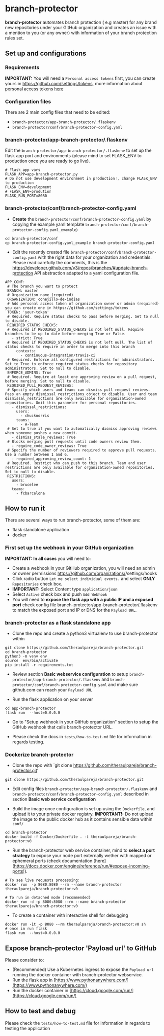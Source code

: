 # branch-protector

**branch-protector** automates branch protection ( e.g master) for any brand new repositories under your GitHub organization and creates an issue with a mention to you (or any owner) with information of your branch protection rules set.

## Set up and configurations

### Requirements

**IMPORTANT:**  You will need a `Personal access tokens` first, you can create yours in https://github.com/settings/tokens, more information about personal access tokens [here](https://help.github.com/en/articles/)


### Configuration files

There are 2 main config files that need to be edited:

* `branch-protector/app-branch-protector/.flaskenv`
* `branch-protector/conf/branch-protector-config.yaml`

### branch-protector/app-branch-protector/.flaskenv

Edit the `branch-protector/app-branch-protector/.flaskenv` to set up the flask app port and environments (please mind to set FLASK_ENV to production once you are ready to go live).

```
# Flask app vars
FLASK_APP=app-branch-protector.py
# Do not use development environment in production!, change FLASK_ENV to production
FLASK_ENV=development
# FLASK_ENV=prodution
FLASK_RUN_PORT=8080
```

### branch-protector/conf/branch-protector-config.yaml

* **Create** the `branch-protector/conf/branch-protector-config.yaml` by copying the example yaml template `branch-protector/conf/branch-protector-config.yaml_example`) 
 ```
cd branch-protector/conf
cp branch-protector-config.yaml_example branch-protector-config.yaml
```

* Edit the recently created file `branch-protector/conf/branch-protector-config.yaml` with the right data for your organization and credentials. Please read carefully the comments, this is the https://developer.github.com/v3/repos/branches/#update-branch-protection API abstraction adapted to a yaml configuration file.

```
APP_CONF:
 # The branch you want to protect
 BRANCH: master
 # Organization name (required)
 ORGANIZATION: conejillo-de-indias
 # Add personal access token of organization owner or admin (required) you can create one in https://github.com/settings/tokens
 TOKEN: 'your-token'
 # Required. Require status checks to pass before merging. Set to null to disable.
 REQUIRED_STATUS_CHECKS:
 # Required if REQUIRED_STATUS_CHECKS is not left null. Require branches to be up to date before merging True or False.
   - strict: True
 # Required if REQUIRED_STATUS_CHECKS is not left null. The list of status checks to require in order to merge into this branch
     contexts:
       - continuous-integration/travis-ci
 # Required. Enforce all configured restrictions for administrators. Set to True to enforce required status checks for repository administrators. Set to null to disable.
 ENFORCE_ADMINS: True
 # Required. Require at least one approving review on a pull request, before merging. Set to null to disable.
 REQUIRED_PULL_REQUEST_REVIEWS:
 # Specify which users and teams can dismiss pull request reviews. Pass an empty dismissal_restrictions object to disable. User and team dismissal_restrictions are only available for organization-owned repositories. Omit this parameter for personal repositories.
   - dismissal_restrictions:
     users:
       - chucknorris
     teams:
       - A-Team
 # Set to true if you want to automatically dismiss approving reviews when someone pushes a new commit.
   - dismiss_stale_reviews: True
 # Blocks merging pull requests until code owners review them.
   - require_code_owner_reviews: True
 # Specify the number of reviewers required to approve pull requests. Use a number between 1 and 6.
   - required_approving_review_count: 1
 # Required. Restrict who can push to this branch. Team and user restrictions are only available for organization-owned repositories. Set to null to disable.
 RESTRICTIONS:
   users:
     - brucelee
   teams:
     - fcbarcelona
```

## How to run it

There are several ways to run branch-protector, some of them are:

* flask standalone application
* docker

### First set up the webhook in your GitHub organization

**IMPORTANT: In all cases** you will need to:
* Create a webhook in your GitHub organization, you will need an admin or owner permissions https://github.com/organizations/<ORGANIZATION>/settings/hooks
* Click radio button `Let me select individual events.` and select **ONLY** `Repositories` check box.
* **IMPORTANT:** Select Content type `application/json`
* Select `Active` check box and push `Add Webhook`
* You will need to **expose the flask app with a public IP and a exposed port** check config file branch-protector/app-branch-protector/.flaskenv to match the exposed port and IP or DNS for the `Payload URL`.


### branch-protector as a flask standalone app

* Clone the repo and create a python3 virtualenv to use branch-protector within

```
git clone https://github.com/theraulpareja/branch-protector.git
cd branch-protector
python3 -m venv env
source  env/bin/activate
pip install -r requirements.txt
```

* Review section **Basic webservice configuration** to setup `branch-protector/app-branch-protector/.flaskenv` and `branch-protector/conf/branch-protector-config.yaml` and make sure github.com can reach your `Payload URL`

* Run the flask application on your server
```
cd app-branch-protector
flask run  --host=0.0.0.0
```

* Go to "Setup webhook in your GitHub organization" section to setup the GitHub webhook that calls branch-protector URL.

* Please check the docs in `tests/how-to-test.md` file for information in regards testing.



### Dockerize branch-protector

* Clone the repo with `git clone https://github.com/theraulpareja/branch-protector.git'

```
git clone https://github.com/theraulpareja/branch-protector.git
```

* Edit config files `branch-protector/app-branch-protector/.flaskenv` and  `branch-protector/conf/branch-protector-config.yaml`  described in section **Basic web service configuration**

* Build the image once configuration is set up using the `Dockerfile`, and upload it to your private docker registry.
**IMPORTANT!:** Do not upload the image to the public docker hub as it contains sensible data within `conf/`

```
cd branch-protector
docker build -f Docker/Dockerfile . -t theraulpareja/branch-protector:v0
```

* Run the branch-protector web service container, mind to **select a port strategy** to expose your node port externally wether with mapped or ephemeral ports (check documentation [here] (https://docs.docker.com/engine/reference/run/#expose-incoming-ports)).

```
# To see live requests processing:
docker run  -p 8080:8080 --rm --name branch-protector theraulpareja/branch-protector:v0

# To run in detached mode (recommended)
docker run -d -p 8080:8080 --rm --name branch-protector theraulpareja/branch-protector:v0
```

* To create a container with interactive shell for debugging

```
docker run -it -p 8080 --rm theraulpareja/branch-protector:v0 sh
# once in run flask
flask run  --host=0.0.0.0
```

## Expose branch-protector 'Payload url' to GitHub

Please consider to:

* (Recommended) Use a Kubernetes ingress to expose the `Payload url` running the docker container with branch-protector  webservice.
* Run the flask app in [https://www.pythonanywhere.com/](https://www.pythonanywhere.com/)
* Run the docker container in [https://cloud.google.com/run/](https://cloud.google.com/run/)

## How to test and debug

Please check the `tests/how-to-test.md` file for information in regards to testing the application

